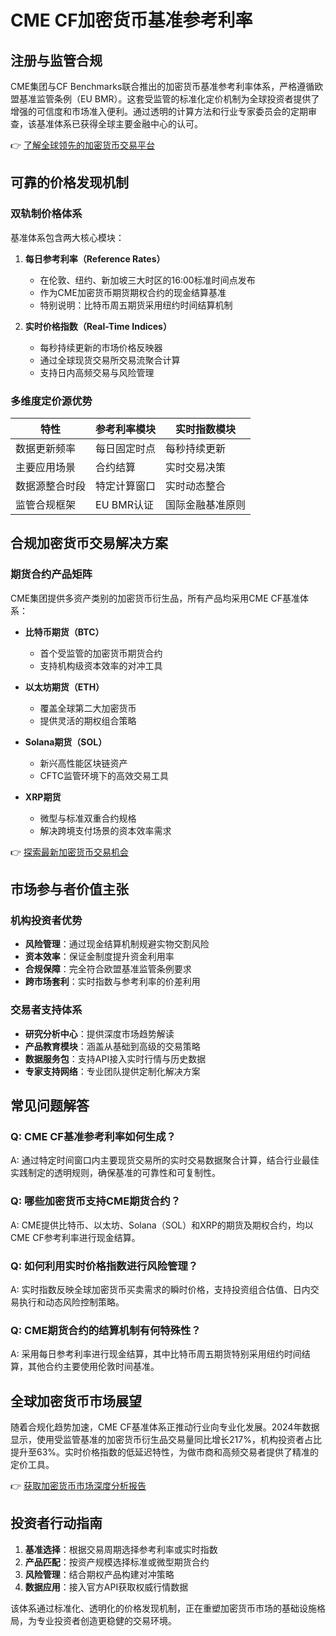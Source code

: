 # CME CF加密货币基准参考利率

## 注册与监管合规
CME集团与CF Benchmarks联合推出的加密货币基准参考利率体系，严格遵循欧盟基准监管条例（EU BMR）。这套受监管的标准化定价机制为全球投资者提供了增强的可信度和市场准入便利。通过透明的计算方法和行业专家委员会的定期审查，该基准体系已获得全球主要金融中心的认可。

👉 [了解全球领先的加密货币交易平台](https://bit.ly/okx_welcome)

## 可靠的价格发现机制
### 双轨制价格体系
基准体系包含两大核心模块：
1. **每日参考利率（Reference Rates）**
   - 在伦敦、纽约、新加坡三大时区的16:00标准时间点发布
   - 作为CME加密货币期货期权合约的现金结算基准
   - 特别说明：比特币周五期货采用纽约时间结算机制

2. **实时价格指数（Real-Time Indices）**
   - 每秒持续更新的市场价格反映器
   - 通过全球现货交易所交易流聚合计算
   - 支持日内高频交易与风险管理

### 多维度定价源优势
| 特性                | 参考利率模块          | 实时指数模块          |
|---------------------|---------------------|---------------------|
| 数据更新频率        | 每日固定时点        | 每秒持续更新        |
| 主要应用场景        | 合约结算            | 实时交易决策        |
| 数据源整合时段      | 特定计算窗口        | 实时动态整合        |
| 监管合规框架        | EU BMR认证          | 国际金融基准原则    |

## 合规加密货币交易解决方案
### 期货合约产品矩阵
CME集团提供多资产类别的加密货币衍生品，所有产品均采用CME CF基准体系：
- **比特币期货（BTC）**
  - 首个受监管的加密货币期货合约
  - 支持机构级资本效率的对冲工具

- **以太坊期货（ETH）**
  - 覆盖全球第二大加密货币
  - 提供灵活的期权组合策略

- **Solana期货（SOL）**
  - 新兴高性能区块链资产
  - CFTC监管环境下的高效交易工具

- **XRP期货**
  - 微型与标准双重合约规格
  - 解决跨境支付场景的资本效率需求

👉 [探索最新加密货币交易机会](https://bit.ly/okx_welcome)

## 市场参与者价值主张
### 机构投资者优势
- **风险管理**：通过现金结算机制规避实物交割风险
- **资本效率**：保证金制度提升资金利用率
- **合规保障**：完全符合欧盟基准监管条例要求
- **跨市场套利**：实时指数与参考利率的价差利用

### 交易者支持体系
- **研究分析中心**：提供深度市场趋势解读
- **产品教育模块**：涵盖从基础到高级的交易策略
- **数据服务包**：支持API接入实时行情与历史数据
- **专家支持网络**：专业团队提供定制化解决方案

## 常见问题解答
### Q: CME CF基准参考利率如何生成？
A: 通过特定时间窗口内主要现货交易所的实时交易数据聚合计算，结合行业最佳实践制定的透明规则，确保基准的可靠性和可复制性。

### Q: 哪些加密货币支持CME期货合约？
A: CME提供比特币、以太坊、Solana（SOL）和XRP的期货及期权合约，均以CME CF参考利率进行现金结算。

### Q: 如何利用实时价格指数进行风险管理？
A: 实时指数反映全球加密货币买卖需求的瞬时价格，支持投资组合估值、日内交易执行和动态风险控制策略。

### Q: CME期货合约的结算机制有何特殊性？
A: 采用每日参考利率进行现金结算，其中比特币周五期货特别采用纽约时间结算，其他合约主要使用伦敦时间基准。

## 全球加密货币市场展望
随着合规化趋势加速，CME CF基准体系正推动行业向专业化发展。2024年数据显示，使用受监管基准的加密货币衍生品交易量同比增长217%，机构投资者占比提升至63%。实时价格指数的低延迟特性，为做市商和高频交易者提供了精准的定价工具。

👉 [获取加密货币市场深度分析报告](https://bit.ly/okx_welcome)

## 投资者行动指南
1. **基准选择**：根据交易周期选择参考利率或实时指数
2. **产品匹配**：按资产规模选择标准或微型期货合约
3. **风险管理**：结合期权产品构建对冲策略
4. **数据应用**：接入官方API获取权威行情数据

该体系通过标准化、透明化的价格发现机制，正在重塑加密货币市场的基础设施格局，为专业投资者创造更稳健的交易环境。